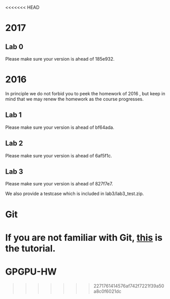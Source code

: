 <<<<<<< HEAD
# 2017
## Lab 0
Please make sure your version is ahead of 185e932.

# 2016
In principle we do not forbid you to peek the homework of 2016
, but keep in mind that we may renew the homework as the course progresses.

## Lab 1
Please make sure your version is ahead of bf64ada.

## Lab 2
Please make sure your version is ahead of 6af5f1c.

## Lab 3
Please make sure your version is ahead of 827f7e7.

We also provide a testcase which is included in lab3/lab3\_test.zip.

# Git
If you are not familiar with Git, [this](http://backlogtool.com/git-guide/tw/intro/intro1_1.html) is the tutorial.
=======
# GPGPU-HW
>>>>>>> 2271761414576af742f7221f39a50a8c0f6021dc
